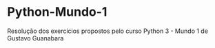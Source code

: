# Python-Mundo-1
Resolução dos exercícios propostos pelo curso Python 3 - Mundo 1 de Gustavo Guanabara
